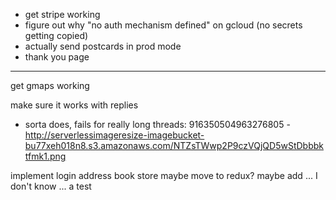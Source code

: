 - get stripe working
- figure out why "no auth mechanism defined" on gcloud (no secrets getting copied)
- actually send postcards in prod mode
- thank you page

---------

get gmaps working

make sure it works with replies
- sorta does, fails for really long threads: 916350504963276805 - http://serverlessimageresize-imagebucket-bu77xeh018n8.s3.amazonaws.com/NTZsTWwp2P9czVQjQD5wStDbbbktfmk1.png

implement login
address book store
maybe move to redux?
maybe add ... I don't know ... a test